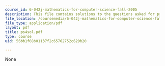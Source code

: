 ```yaml
---
course_id: 6-042j-mathematics-for-computer-science-fall-2005
description: This file contains solutions to the questions asked for problem set 4.
file_location: /coursemedia/6-042j-mathematics-for-computer-science-fall-2005/56bb1f08b01137f2c65762752c629b20_ps4sol.pdf
file_type: application/pdf
layout: pdf
title: ps4sol.pdf
type: course
uid: 56bb1f08b01137f2c65762752c629b20

---
```

None